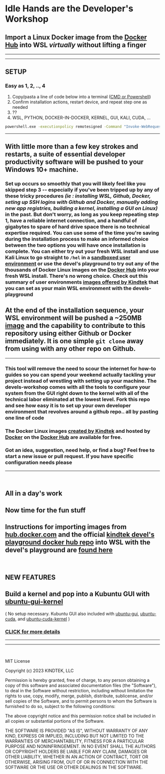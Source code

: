 # Idle Hands are the **Developer's Workshop**

## Import a Linux Docker image from the [Docker Hub](https://hub.docker.com/search?q=&image_filter=official) into WSL *virtually* without lifting a finger

---

---

## SETUP

### Easy as 1, 2, .., 4

1. Copy/pasta a line of code below into a terminal ([CMD or Powershell](https://www.wikihow.com/Open-Terminal-in-Windows))
2. Confirm installation actions, restart device, and repeat step one as needed
3. ??
4. WSL, PYTHON, DOCKER-IN-DOCKER, KERNEL, GUI, KALI, CUDA, ...

```bat
powershell.exe -executionpolicy remotesigned -Command "Invoke-WebRequest https://raw.githubusercontent.com/kindtek/powerhell/dvl-works/download-everything-and-install.ps1 -OutFile install-kindtek-devels-workshop.ps1; powershell.exe -executionpolicy remotesigned -File install-kindtek-devels-workshop.ps1 ubuntu-dind"

```

---

## With little more than a few key strokes and restarts, a suite of essential developer productivity software will be pushed to your Windows 10+ machine. 

### Set up occurs so smoothly that you will likely feel like you skipped step 3 -- especially if you've been tripped up by any of these tricky procedures *(ie : installing WSL, Github, Docker, seting up SSH logins with Github and Docker, manually adding new app registries, building a kernel, installing a GUI on Linux)* in the past. But don't worry, as long as you keep repeating step 1, have a reliable internet connection, and a handful of gigabytes to spare of hard drive space there is no technical expertise required. You can use some of the time you're saving during the installation process to make an informed choice between the two options you will have once installation is complete. You can either try out your fresh WSL install and use Kali Linux to go straight to `/hel` in a [sandboxed user environment](https://github.com/kindtek/devels-playground#line-dance-with-the-devel) or use the devel's playground to try out any of the thousands of Docker Linux images on the [Docker Hub](https://hub.docker.com/search?q=&image_filter=official) into your fresh WSL install. There's no wrong choice. Check out this summary of user environments [images offered by Kindtek](https://github.com/kindtek/devels-playground#image-tags) that you can set as your main WSL environment with the devels-playground

## At the end of the installation sequence, your WSL environment will be pushed a ~250MB [image](https://github.com/kindtek/devels-playground#ubuntu-dind) and the capability to contribute to this repository using either Github or Docker immediately. It is one simple `git clone` away from using with any other repo on Github.

---

### This tool will remove the need to scour the internet for how-to guides so you can spend your weekend actually tackling your project instead of wrestling with setting up your machine. The devels-workshop comes with all the tools to configure your system from the GUI right down to the kernel with all of the technical labor eliminated at the lowest level. Fork this repo and see how easy it is to set up your own developer environment that revolves around a github repo.. all by pasting one line of code


### The Docker Linux images [created by Kindtek](https://github.com/kindtek/devels-playground#image-tags) and hosted by [Docker](https://hub.docker.com/repository/docker/kindtek/dvlp) on the [Docker Hub](https://hub.docker.com/search?q=&image_filter=official) are available for free. 

### Got an idea, suggestion, need help, or find a bug? Feel free to start a new issue or pull request. If you have specific configuration needs please


---

&nbsp;

## All in a day's work

## Now time for the fun stuff

## **Instructions for importing images from [hub.docker.com](https://hub.docker.com/search?q=&image_filter=official) and the official [kindtek devel's playground docker hub repo](https://hub.docker.com/r/kindtek/dvlp/tags) into WSL with the devel's playground are [found here](https://github.com/kindtek/devels-playground#idle-minds-are-the-developers-playground)**

&nbsp;
## NEW FEATURES

## Build a kernel and pop into a Kubuntu GUI with [ubuntu-gui-kernel](https://hub.docker.com/layers/kindtek/dvlp/ubuntu-gui-kernel/images/sha256-e358b4a835faff261ff0b284a207496da7e4d61ce70aa3f44db7618714c7ccf5?context=repo)

( No setup necessary. Kubuntu GUI also included with [ubuntu-gui](https://hub.docker.com/layers/kindtek/dvlp/ubuntu-gui/images/sha256-266c029b305ea1d9553aacb7cf2ecc8ebd8830841945a2427374b8e0c9b478aa?context=repo), [ubuntu-cuda](https://hub.docker.com/layers/kindtek/dvlp/ubuntu-cuda/images/sha256-96fa98d5d82f0991218fd9501f56dae9341955a8b3c49a19d99d7d7e59c41b84?context=repo), and [ubuntu-cuda-kernel](https://hub.docker.com/layers/kindtek/dvlp/ubuntu-cuda-kernel/images/sha256-717739827455ab9eaddb539dbbf3ea6a0c9b943b74cd493a5fc337dd2adb9e92?context=repo) ) 


### [CLICK for more details](https://github.com/kindtek/devels-playground#idle-minds-are-the-developers-playground)


---

---

&nbsp;

MIT License

Copyright (c) 2023 KINDTEK, LLC

Permission is hereby granted, free of charge, to any person obtaining a copy
of this software and associated documentation files (the "Software"), to deal
in the Software without restriction, including without limitation the rights
to use, copy, modify, merge, publish, distribute, sublicense, and/or sell
copies of the Software, and to permit persons to whom the Software is
furnished to do so, subject to the following conditions:

The above copyright notice and this permission notice shall be included in all
copies or substantial portions of the Software.

THE SOFTWARE IS PROVIDED "AS IS", WITHOUT WARRANTY OF ANY KIND, EXPRESS OR
IMPLIED, INCLUDING BUT NOT LIMITED TO THE WARRANTIES OF MERCHANTABILITY,
FITNESS FOR A PARTICULAR PURPOSE AND NONINFRINGEMENT. IN NO EVENT SHALL THE
AUTHORS OR COPYRIGHT HOLDERS BE LIABLE FOR ANY CLAIM, DAMAGES OR OTHER
LIABILITY, WHETHER IN AN ACTION OF CONTRACT, TORT OR OTHERWISE, ARISING FROM,
OUT OF OR IN CONNECTION WITH THE SOFTWARE OR THE USE OR OTHER DEALINGS IN THE
SOFTWARE.

&nbsp;
